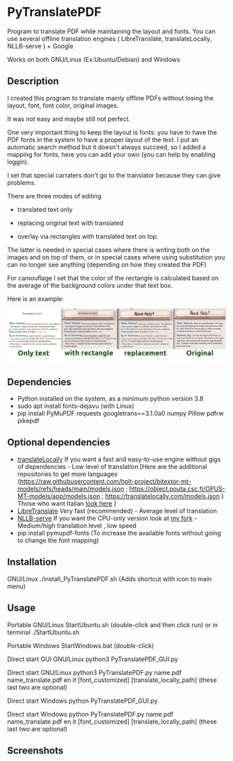 # PyTranslatePDF
Program to translate PDF while maintaining the layout and fonts. You can use several offline translation engines ( LibreTranslate, translateLocally, NLLB-serve ) + Google

Works on both GNU/Linux (Ex:Ubuntu/Debian) and Windows

## Description
I created this program to translate mainly offline PDFs without losing the layout, font, font color, original images.

It was not easy and maybe still not perfect.

One very important thing to keep the layout is fonts: you have to have the PDF fonts in the system to have a proper layout of the text. I put an automatic search method but it doesn't always succeed, so I added a mapping for fonts, here you can add your own (you can help by enabling loggin).

I set that special carraters don't go to the translator because they can give problems.

There are three modes of editing 

- translated text only

- replacing original text with translated

- overlay via rectangles with translated text on top.

The latter is needed in special cases where there is writing both on the images and on top of them, or in special cases where using substitution you can no longer see anything (depending on how they created the PDF)

For camouflage I set that the color of the rectangle is calculated based on the average of the background colors under that text box.

Here is an example:

![alt text](https://github.com/MoonDragon-MD/PyTranslatePDF/blob/main/img/Comparazione.png?raw=true)

## Dependencies
- Python installed on the system, as a minimum python version 3.8
- sudo apt install fonts-dejavu       (with Linux)
- pip install PyMuPDF requests googletrans==3.1.0a0 numpy Pillow pdfrw pikepdf

## Optional dependencies
- [translateLocally](https://github.com/XapaJIaMnu/translateLocally) If you want a fast and easy-to-use engine without gigs of dependencies - Low level of translation [Here are the additional repositories to get more languages (https://raw.githubusercontent.com/hplt-project/bitextor-mt-models/refs/heads/main/models.json ; https://object.pouta.csc.fi/OPUS-MT-models/app/models.json ; https://translatelocally.com/models.json ) Those who want Italian [look here](https://github.com/MoonDragon-MD/ITA-models-translateLocally-) ]
- [LibreTranslate](https://github.com/XapaJIaMnu/translateLocally) Very fast (recommended) - Average level of translation
- [NLLB-serve](https://github.com/thammegowda/nllb-serve) If you want the CPU-only version look at [my fork](https://github.com/MoonDragon-MD/nllb-serve-slim) - Medium/high translation level , low speed
- pip install pymupdf-fonts       (To increase the available fonts without going to change the font mapping)

## Installation
GNU/Linux     ./install_PyTranslatePDF.sh (Adds shortcut with icon to main menu)

## Usage
Portable GNU/Linux            StartUbuntu.sh (double-click and then click run) or in terminal ./StartUbuntu.sh

Portable Windows              StartWindows.bat (double-click)

Direct start GUI GNU/Linux    python3 PyTranslatePDF_GUI.py

Direct start GNU/Linux        python3 PyTranslatePDF.py name.pdf name_translate.pdf en it [font_customized] [translate_locally_path] (these last two are optional)

Direct start Windows          python PyTranslatePDF_GUI.py

Direct start Windows          python PyTranslatePDF.py name.pdf name_translate.pdf en it [font_customized] [translate_locally_path] (these last two are optional)

## Screenshots
